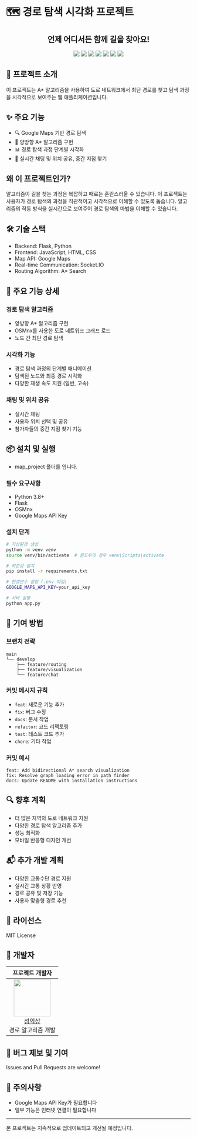 # 🗺️ 경로 탐색 시각화 프로젝트

<h2 align="center">언제 어디서든 함께 길을 찾아요!</h2>

<div align="center">
  <img src="https://img.shields.io/badge/python-3776AB?style=for-the-badge&logo=python&logoColor=white">
  <img src="https://img.shields.io/badge/flask-000000?style=for-the-badge&logo=flask&logoColor=white">
  <img src="https://img.shields.io/badge/javascript-F7DF1E?style=for-the-badge&logo=javascript&logoColor=black">
  <img src="https://img.shields.io/badge/html5-E34F26?style=for-the-badge&logo=html5&logoColor=white">
  <img src="https://img.shields.io/badge/css-1572B6?style=for-the-badge&logo=css3&logoColor=white">
  <img src="https://img.shields.io/badge/github-181717?style=for-the-badge&logo=github&logoColor=white">
  <img src="https://img.shields.io/badge/git-F05032?style=for-the-badge&logo=git&logoColor=white">
</div>

## 🌟 프로젝트 소개
이 프로젝트는 A* 알고리즘을 사용하여 도로 네트워크에서 최단 경로를 찾고 탐색 과정을 시각적으로 보여주는 웹 애플리케이션입니다.

## ✨ 주요 기능
- 🔍 Google Maps 기반 경로 탐색
- 🚗 양방향 A* 알고리즘 구현
- 📊 경로 탐색 과정 단계별 시각화
- 💬 실시간 채팅 및 위치 공유, 중간 지점 찾기

## 왜 이 프로젝트인가?
알고리즘이 길을 찾는 과정은 복잡하고 때로는 혼란스러울 수 있습니다. 이 프로젝트는 사용자가 경로 탐색의 과정을 직관적이고 시각적으로 이해할 수 있도록 돕습니다. 알고리즘의 작동 방식을 실시간으로 보여주어 경로 탐색의 마법을 이해할 수 있습니다.

## 🛠 기술 스택
- Backend: Flask, Python
- Frontend: JavaScript, HTML, CSS
- Map API: Google Maps
- Real-time Communication: Socket.IO
- Routing Algorithm: A* Search

## 🚀 주요 기능 상세

### 경로 탐색 알고리즘
- 양방향 A* 알고리즘 구현
- OSMnx를 사용한 도로 네트워크 그래프 로드
- 노드 간 최단 경로 탐색

### 시각화 기능
- 경로 탐색 과정의 단계별 애니메이션
- 탐색된 노드와 최종 경로 시각화
- 다양한 재생 속도 지원 (일반, 고속)

### 채팅 및 위치 공유
- 실시간 채팅 
- 사용자 위치 선택 및 공유
- 참가자들의 중간 지점 찾기 기능

## 📦 설치 및 실행

- map_project 폴더를 엽니다.

### 필수 요구사항
- Python 3.8+
- Flask
- OSMnx
- Google Maps API Key

### 설치 단계
```bash
# 가상환경 생성
python -m venv venv
source venv/bin/activate  # 윈도우의 경우 venv\Scripts\activate

# 의존성 설치
pip install -r requirements.txt

# 환경변수 설정 (.env 파일)
GOOGLE_MAPS_API_KEY=your_api_key

# 서버 실행
python app.py
```

## 🤝 기여 방법

### 브랜치 전략
```
main
└── develop
    ├── feature/routing
    ├── feature/visualization
    └── feature/chat
```

### 커밋 메시지 규칙
- `feat`: 새로운 기능 추가
- `fix`: 버그 수정
- `docs`: 문서 작업
- `refactor`: 코드 리팩토링
- `test`: 테스트 코드 추가
- `chore`: 기타 작업

### 커밋 예시
```
feat: Add bidirectional A* search visualization
fix: Resolve graph loading error in path finder
docs: Update README with installation instructions
```

## 🔍 향후 계획
- 더 많은 지역의 도로 네트워크 지원
- 다양한 경로 탐색 알고리즘 추가
- 성능 최적화
- 모바일 반응형 디자인 개선

## 📬 추가 개발 계획
- 다양한 교통수단 경로 지원
- 실시간 교통 상황 반영
- 경로 공유 및 저장 기능
- 사용자 맞춤형 경로 추천

## 📝 라이선스
MIT License

## 👥 개발자
<div align='center'>
<table>
    <thead>
        <tr>
            <th colspan="3">프로젝트 개발자</th>
        </tr>
    </thead>
    <tbody>
        <tr>
            <td align='center'>
                <img src="https://via.placeholder.com/100" width="100" height="100">
                <br>
                <a href="#">정익상</a>
                <br>
                경로 알고리즘 개발
            </td>
          

</table>
</div>

## 🐛 버그 제보 및 기여
Issues and Pull Requests are welcome!

## 📌 주의사항
- Google Maps API Key가 필요합니다
- 일부 기능은 인터넷 연결이 필요합니다

---

본 프로젝트는 지속적으로 업데이트되고 개선될 예정입니다.
